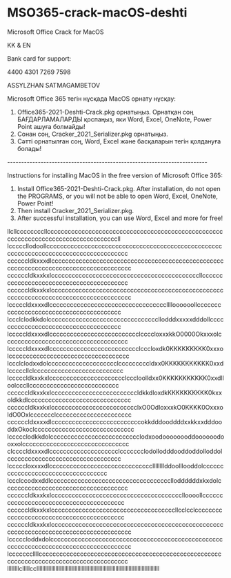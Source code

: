 # MSO365-crack-macOS-deshti
Microsoft Office Crack for MacOS

KK & EN

Bank card for support:

4400 4301 7269 7598

ASSYLZHAN SATMAGAMBETOV

<kk>
  
Microsoft Office 365 тегін нұсқада MacOS орнату нұсқау:

1. Office365-2021-Deshti-Crack.pkg орнатыңыз. Орнатқан соң БАҒДАРЛАМАЛАРДЫ қоспаңыз, яки Word, Excel, OneNote, Power Point ашуға болмайды!
2. Сонан соң, Cracker_2021_Serializer.pkg орнатыңыз.
3. Сәтті орнатылған соң, Word, Excel және басқаларын тегін қолдануға болады!
 
</kk>

---*---*---*---*---*---*---*---*---*---*---*---*---*---*---*---*---*---*---*---*---*---*---*---*

<en>
  
Instructions for installing MacOS in the free version of Microsoft Office 365:

1. Install Office365-2021-Deshti-Crack.pkg. After installation, do not open the PROGRAMS, or you will not be able to open Word, Excel, OneNote, Power Point!
2. Then install Cracker_2021_Serializer.pkg.
3. After successful installation, you can use Word, Excel and more for free!
</en>



llcllccccccccllcccccccccccccccccccccccccccccccccccccccccccccccccccccccccccccccccccccccccccccccccccll
lcccccllodoollcccccccccccccccccccccccccccccccccccccccccccccccccccccccccccccccccccccccccccccccccccccc
ccccccldkxxxdlcccccccccccccccccccccccccccccccccccccccccccccccccccccccccccccccccccccccccccccccccccccc
ccccccldkxxkxlcccccccccccccccccccccccccccccccccccccccccccllccccccccccccccccccccccccccccccccccccccccc
ccccccldkxxkxlcccccccccccccccccccccccccccccccccccccccccccccccccccccccccccccccccccccccccccccccccccccc
lcccccldxxxxdlcccccccccccccccccccccccccccccccccclllloooooollcccccccccccccccccccccccccccccccccccccccc
lccclclodkkdolccccccccccccccccccccccccccccccccllodddxxxxxdddollccccccccccccccccccccccccccccccccccccc
lcccccldxxxxdlcccccccccccccccccccccccccclccccloxxxkkO0000Okxxxolcccccccccccccccccccccccccccccccccccc
lcccccldxxxxdlcccccccccccccccccccccccccclcccloxdk0KKKKKKKKK0xxxolccccccccccccccccccccccccccccccccccc
lccclclodxxdolcccccccccccccccccccclcccccccccldxx0KKKKKKKKKKK0xxdlcccccllclcccccccccccccccccccccccccc
lcccccldkxxkxlcccccccccccccccccccccclcccloolldxx0KKKKKKKKKKK0xxdlloolcccllcccccccccccccccccccccccccc
ccccccldkxxkxlcccccccccccccccccccccccccldkkdloxdkKKKKKKKKKK0kxxoldkkdlcccccccccccccccccccccccccccccc
ccccccldkxxkxlccccccccccccccccccccccccclxO0OdloxxxkO0KKKK0OxxxoldO0Oxlccccccclcccccccccccccccccccccc
ccccccldxxxxdlccccccccccccccccccccccccccokkdddooddddxxkkxxdddooddxOkoclccccccccccccccccccccccccccccc
lccccclodkkdolcccccccccccccccccccccccccclodxoodoooooooddoooooodooxxolccccccccccccccccccccccccccccccc
clccccldxxxxdlcccccccccccccccccccclccccccclodollodddooddoddolloddolccccccccccccccccccccccccccccccccc
lcccccloxxxxdlccccccccccccccccccccccccccccccllllllllddoolllooddolccccccccccccccccccccccccccccccccccc
lccclccodxxddlccccccccccccccccccccccccccccccccccclloddddddxkxdolcccccccccccccccccccccccccccccccccccc
ccccccldkxxkxlcccccccccccccccccccccccccccccccccccccclloooollcccccccccccccccccccccccccccccccccccccccc
ccccccldkxxkxlccccccccccccccccccccccccccccccccccccllcclcclcccccccccccccccccccccccccccccccccccccccccc
ccccccldkxxkxlcccccccccccccccccccccccccccccccccccccccccccccccccccccccccccccccccccccccccccccccccccccc
lcccccloddxdolcccccccccccccccccccccccccccccccccccccccccccccccccccccccccccccccccccccccccccccccccccccc
lcccccccllllcccccccccccccccccccccccccccccccccccccccccccccccccccccccccccccccccccccccccccccccccccccccc
llllllllclllllccllllllllllllllllllllllllllllllllllllllllllllllllllllllllllllllllllllllllllllllllllll
